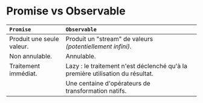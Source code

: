 # Promise vs Observable

| **`Promise`** | **`Observable`** |
| :--- | :--- |
| Produit une seule valeur. | Produit un "stream" de valeurs _\(potentiellement infini\)_. |
| Non annulable. | Annulable. |
| Traitement immédiat. | Lazy : le traitement n'est déclenché qu'à la première utilisation du résultat. |
|  | Une centaine d'opérateurs de transformation natifs. |



